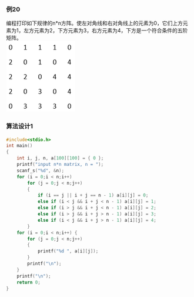 ### 例20
编程打印如下规律的n*n方阵。使左对角线和右对角线上的元素为0，它们上方元素为1，左方元素为2，下方元素为3，右方元素为4，下方是一个符合条件的五阶矩阵。  
![](https://raw.githubusercontent.com/locusd/algorithm-c/master/images/example/3_20_matrix.PNG)

### 算法设计1
```c
#include<stdio.h>
int main()
{
    int i, j, n, a[100][100] = { 0 };
    printf("input n*n matrix, n = ");
    scanf_s("%d", &n);
    for (i = 0;i < n;i++)
        for (j = 0;j < n;j++)
        {
            if (i == j || i + j == n - 1) a[i][j] = 0;
            else if (i < j && i + j < n - 1) a[i][j] = 1;
            else if (i > j && i + j < n - 1) a[i][j] = 2;
            else if (i > j && i + j > n - 1) a[i][j] = 3;
            else if (i < j && i + j > n - 1) a[i][j] = 4;
        }
    for (i = 0;i < n;i++) {
        for (j = 0;j < n;j++)
        {
            printf("%d ", a[i][j]);
        }
        printf("\n");
    }
    printf("\n");
    return 0;
}
```